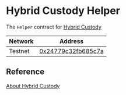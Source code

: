 # Hybrid Custody Helper

The `Helper` contract for [Hybrid Custody](http://github.com/onflow/hybrid-custody/)

| Network | Address  |
| --- | --- |
| Testnet | [0x24779c32fb685c7a](https://testnet.flowview.app/account/0x24779c32fb685c7a/contract) |

## Reference

[About Hybrid Custody](https://developers.flow.com/concepts/hybrid-custody)
